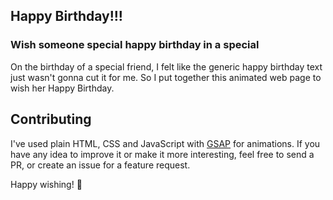 ## Happy Birthday!!!

### Wish someone special happy birthday in a special

On the birthday of a special friend, I felt like the generic happy birthday text just wasn't gonna cut it for me. So I put together this animated web page to wish her Happy Birthday.

## Contributing

I've used plain HTML, CSS and JavaScript with [GSAP](https://greensock.com/gsap) for animations.
If you have any idea to improve it or make it more interesting, feel free to send a PR, or create an issue for a feature request.

Happy wishing! 🎉
